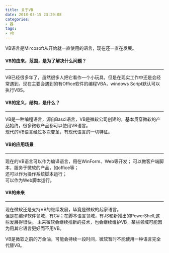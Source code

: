 ```yaml
---
title: 关于VB
date: 2018-03-15 23:29:08
categories:
- 器
tags:
- vb
---
```

VB语言是Mircosoft从开始就一直使用的语言，现在还一直在发展。

#### VB的由来，范围，是为了解决什么问题？

---
VB已经很多年了，虽然很多人把它看作一个小玩具，但是在现实工作中还是会经常遇到。现在主要会遇到的有Office软件的编程VBA，windows Script默认可以执行VBS。

#### VB的定义，结构，是什么？

---
VB是一种编程语言，源自Basci语言，VB是微软公司创建的，基本贯穿微软的产品始终，很多微软产品都可以使用VB语言。  
现代的VB语言经过多次变革，有现代语言的一切特征。

#### VB的应用场景

---

现在的VB语言可以作为编译语言，用在WinForm、Web等开发；
可以做客户端脚本，服务于微软的产品，如office等；  
还可以作为操作系统脚本运行；  
可以作为Web脚本运行。
#### VB的未来

---
现在微软还是支持VB的继续发展，毕竟是微软的起家语言。  
但是在编译软件领域，有C#；在脚本语言领域，有JS和新推出的PowerShell,这些发展得很快。
未来微软会继续推新的技术，也会继续维护VB，某些领域可能因为用其它语言更好而不用VB。  

VB是微软之前的万金油，可能会持续一段时间，微软暂时不能使用一种语言完全代替VB。